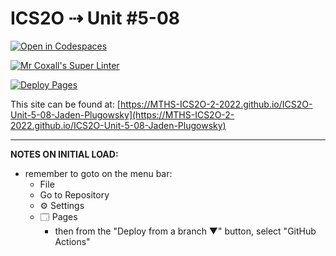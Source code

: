 # ICS2O ⇢ Unit #5-08

[![Open in Codespaces](https://classroom.github.com/assets/launch-codespace-7f7980b617ed060a017424585567c406b6ee15c891e84e1186181d67ecf80aa0.svg)](https://classroom.github.com/open-in-codespaces?assignment_repo_id=11250789)

[![Mr Coxall's Super Linter](https://github.com/MTHS-ICS2O-2-2022/ICS2O-Unit-5-08-Jaden-Plugowsky/workflows/Mr%20Coxall's%20Super%20Linter/badge.svg)](https://github.com/MTHS-ICS2O-2-2022/ICS2O-Unit-5-08-Jaden-Plugowsky/actions)

[![Deploy Pages](https://github.com/MTHS-ICS2O-2-2022/ICS2O-Unit-5-08-Jaden-Plugowsky/workflows/Deploy%20Pages/badge.svg)](https://github.com/MTHS-ICS2O-2-2022/ICS2O-Unit-5-08-Jaden-Plugowsky/actions)

This site can be found at: [https://MTHS-ICS2O-2-2022.github.io/ICS2O-Unit-5-08-Jaden-Plugowsky](https://MTHS-ICS2O-2-2022.github.io/ICS2O-Unit-5-08-Jaden-Plugowsky)

---

**NOTES ON INITIAL LOAD:**
- remember to goto on the menu bar:
  - File
  - Go to Repository
  - ⚙ Settings
  - 🗔 Pages
    - then from the "Deploy from a branch ▼" button, select "GitHub Actions"
